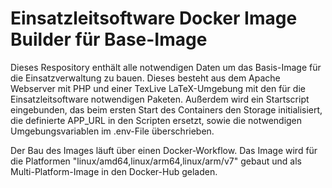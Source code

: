 # Einsatzleitsoftware Docker Image Builder für Base-Image

Dieses Respository enthält alle notwendigen Daten um das Basis-Image für die Einsatzverwaltung zu bauen.
Dieses besteht aus dem Apache Webserver mit PHP und einer TexLive LaTeX-Umgebung mit den für die Einsatzleitsoftware notwendigen Paketen.
Außerdem wird ein Startscript eingebunden, das beim ersten Start des Containers den Storage initialisiert, die definierte APP_URL in den Scripten ersetzt, sowie die notwendigen Umgebungsvariablen im .env-File überschrieben.

Der Bau des Images läuft über einen Docker-Workflow.
Das Image wird für die Platformen "linux/amd64,linux/arm64,linux/arm/v7" gebaut und als Multi-Platform-Image in den Docker-Hub geladen.